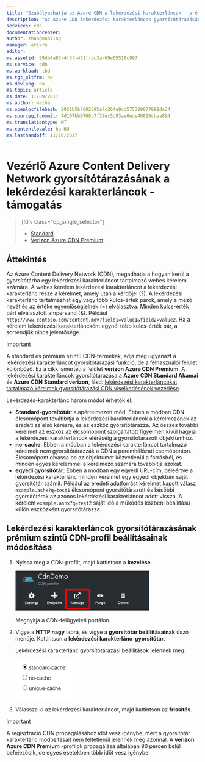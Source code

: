 ```yaml
---
title: "Szabályozhatja az Azure CDN a lekérdezési karakterláncok - prémium gyorsítótárazásának |} Microsoft Docs"
description: "Az Azure CDN lekérdezési karakterláncok gyorsítótárazásának hogyan fájljai gyorsítótárazni a lekérdezési karakterláncokat tartalmazó vezérlő."
services: cdn
documentationcenter: 
author: zhangmanling
manager: erikre
editor: 
ms.assetid: 99db4a85-4f5f-431f-ac3a-69e05518c997
ms.service: cdn
ms.workload: tbd
ms.tgt_pltfrm: na
ms.devlang: na
ms.topic: article
ms.date: 11/09/2017
ms.author: mazha
ms.openlocfilehash: 2021b5b7602605a7c264e9cd575399077691da34
ms.sourcegitcommit: 7d107bb9768b7f32ec5d93ae6ede40899cbaa894
ms.translationtype: MT
ms.contentlocale: hu-HU
ms.lasthandoff: 11/16/2017
---
```

# <a name="control-azure-content-delivery-network-caching-behavior-with-query-strings---premium"></a>Vezérlő Azure Content Delivery Network gyorsítótárazásának a lekérdezési karakterláncok - támogatás
> [!div class="op_single_selector"]
> * [Standard](cdn-query-string.md)
> * [Verizon Azure CDN Premium](cdn-query-string-premium.md)
> 
> 

## <a name="overview"></a>Áttekintés
Az Azure Content Delivery Network (CDN), megadhatja a hogyan kerül a gyorsítótárba egy lekérdezési karakterláncot tartalmazó webes kérelem számára. A webes kérelem lekérdezési karakterláncot a lekérdezési karakterlánc része a kérelmet, amely után a kérdőjel (?). A lekérdezési karakterlánc tartalmazhat egy vagy több kulcs-érték párok, amely a mező nevét és az értéke egyenlőségjelnek (=) elválasztva. Minden kulcs-érték párt elválasztott ampersand (&). Például `http://www.contoso.com/content.mov?field1=value1&field2=value2`. Ha a kérelem lekérdezési karakterláncként egynél több kulcs-érték pár, a sorrendjük nincs jelentősége. 

> [!IMPORTANT]
> A standard és prémium szintű CDN-termékek, adja meg ugyanazt a lekérdezési karakterláncot gyorsítótárazási funkció, de a felhasználói felület különböző.  Ez a cikk ismerteti a felület **verizon Azure CDN Premium**. A lekérdezési karakterláncok gyorsítótárazása a **Azure CDN Standard Akamai** és **Azure CDN Standard verizon**, lásd: [lekérdezési karakterláncokat tartalmazó kérelmek gyorsítótárazási CDN viselkedésének vezérlése](cdn-query-string.md).
>

Lekérdezés-karakterlánc három módot érhetők el:

- **Standard-gyorsítótár**: alapértelmezett mód. Ebben a módban CDN élcsomópont továbbítja a lekérdezési karakterláncok a kérelmezőnek az eredeti az első kérésre, és az eszköz gyorsítótárazza. Az összes további kérelmet az eszköz az élcsomópont szolgáltatott figyelmen kívül hagyja a lekérdezési karakterláncok eléréséig a gyorsítótárazott objektumhoz.
- **no-cache**: Ebben a módban a lekérdezési karakterláncot tartalmazó kérelmek nem gyorsítótárazzák a CDN a peremhálózati csomóponton. Élcsomópont olvassa be az objektumot közvetlenül a forrásból, és minden egyes kérelemmel a kérelmező számára továbbítja azokat.
- **egyedi gyorsítótár**: Ebben a módban egy egyedi URL-cím, beleértve a lekérdezési karakterlánc minden kérelmet egy egyedi objektum saját gyorsítótár számít. Például az eredeti adatforrást kérelmet kapott válasz `example.ashx?q=test1` élcsomópont gyorsítótárazott és későbbi gyorsítótárak az azonos lekérdezési karakterláncot adott vissza. A kérelem `example.ashx?q=test2` saját idő a működés közbeni beállítású külön eszközként gyorsítótárazza.

## <a name="changing-query-string-caching-settings-for-premium-cdn-profiles"></a>Lekérdezési karakterláncok gyorsítótárazásának prémium szintű CDN-profil beállításainak módosítása
1. Nyissa meg a CDN-profilt, majd kattintson a **kezelése**.
   
    ![CDN-profil Manage gomb](./media/cdn-query-string-premium/cdn-manage-btn.png)
   
    Megnyitja a CDN-felügyeleti portálon.
2. Vigye a **HTTP nagy** lapra, és vigye a **gyorsítótár beállításainak** úszó menüje. Kattintson a **lekérdezési karakterlánc-gyorsítótár**.
   
    Lekérdezési karakterlánc gyorsítótárazási beállítások jelennek meg.
   
    ![A CDN a lekérdezési karakterláncban a gyorsítótár](./media/cdn-query-string-premium/cdn-query-string.png)
3. Válassza ki az lekérdezési karakterláncot, majd kattintson az **frissítés**.

> [!IMPORTANT]
> A regisztráció CDN propagálásához időt vesz igénybe, mert a gyorsítótár karakterlánc módosításait nem feltétlenül jelennek meg azonnal. A **verizon Azure CDN Premium** -profilok propagálása általában 90 percen belül befejeződik, de egyes esetekben több időt vesz igénybe.
 

